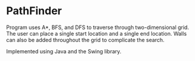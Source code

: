 # PathFinder
Program uses A*, BFS, and DFS to traverse through two-dimensional grid. 
The user can place a single start location and a single end location.
Walls can also be added throughout the grid to complicate the search.

Implemented using Java and the Swing library.
